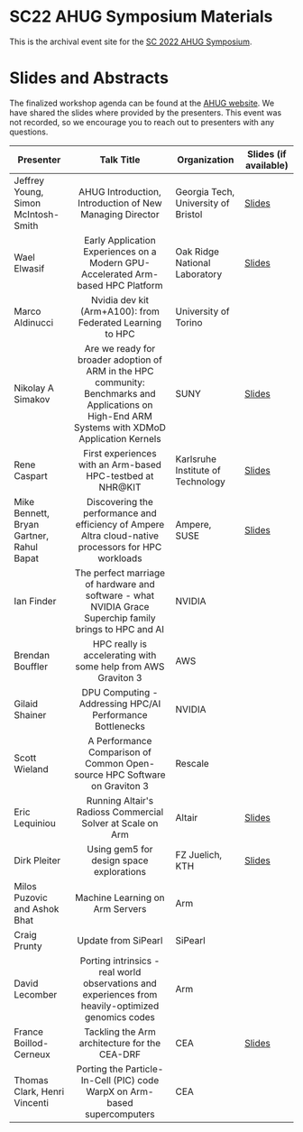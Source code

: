 # SC22 AHUG Symposium Materials
This is the archival event site for the [SC 2022 AHUG Symposium](https://a-hug.org/events/sc-2022-ahug-event/). 

# Slides and Abstracts
The finalized workshop agenda can be found at the [AHUG website](https://a-hug.org/events/sc-2022-ahug-event/). We have shared the slides where provided by the presenters. This event was not recorded, so we encourage you to reach out to presenters with any questions.

| Presenter | Talk Title | Organization | Slides (if available) |
| ---------------------------------- | :------------: | ---------- | --------------------------------|
| Jeffrey Young, Simon McIntosh-Smith | AHUG Introduction, Introduction of New Managing Director |	Georgia Tech, University of Bristol | [Slides](https://github.com/arm-hpc-user-group/sc22-ahug-symposium/blob/25292a858df2c994708c02b4d5d4171598638c76/presentations/01-jyoung-smcintoshsmith-ahug-intro.pdf)|
| Wael Elwasif | Early Application Experiences on a Modern GPU-Accelerated Arm-based HPC Platform | Oak Ridge National Laboratory | [Slides](https://github.com/arm-hpc-user-group/sc22-ahug-symposium/blob/25292a858df2c994708c02b4d5d4171598638c76/presentations/02-wael-elwasif-application-experiences-arm-nvidia-devkit-ahug-sc2022.pdf) |
| Marco Aldinucci              | Nvidia  dev kit (Arm+A100): from Federated Learning to HPC   | University  of Torino       |                       |
| Nikolay A Simakov            | Are  we ready for broader adoption of ARM in the HPC community: Benchmarks  and Applications on High-End ARM Systems with XDMoD Application Kernels| SUNY                               |  [Slides](https://github.com/arm-hpc-user-group/sc22-ahug-symposium/blob/53f01146b13504a99eb24db5e673ad85ead7b388/presentations/04-simakov-benchmarks-xdmod-kernels-ahug-sc22.pdf)                     |
| Rene  Caspart                | First  experiences with an Arm-based HPC-testbed at NHR@KIT  | Karlsruhe  Institute of Technology |  [Slides](https://github.com/arm-hpc-user-group/sc22-ahug-symposium/blob/53f01146b13504a99eb24db5e673ad85ead7b388/presentations/05-caspart-first-experiences-ahug-sc22.pdf)                     |
| Mike  Bennett, Bryan Gartner, Rahul Bapat | Discovering  the performance and efficiency of Ampere Altra cloud-native processors for  HPC workloads | Ampere, SUSE   | [Slides](https://github.com/arm-hpc-user-group/sc22-ahug-symposium/blob/53f01146b13504a99eb24db5e673ad85ead7b388/presentations/06-mbennett-ampere-perf-ahug-sc22.pdf)    |
| Ian  Finder                  | The  perfect marriage of hardware and software - what NVIDIA Grace Superchip  family brings to HPC and AI | NVIDIA |          |
| Brendan  Bouffler            | HPC  really is accelerating with  some help from AWS Graviton 3 | AWS                                |                       |
| Gilaid Shainer               | DPU  Computing - Addressing HPC/AI Performance Bottlenecks   | NVIDIA                             |                       |
| Scott Wieland                | A  Performance Comparison of Common Open-source HPC Software on Graviton 3 | Rescale                            |         |
| Eric Lequiniou               | Running  Altair's Radioss Commercial Solver at Scale on Arm  | Altair                             |   [Slides](https://github.com/arm-hpc-user-group/sc22-ahug-symposium/blob/53f01146b13504a99eb24db5e673ad85ead7b388/presentations/11-elequiniou-altair-arm-ahug-sc22.pdf)                    |
| Dirk Pleiter                 | Using  gem5 for design space explorations                    | FZ  Juelich, KTH                   |  [Slides](https://github.com/arm-hpc-user-group/sc22-ahug-symposium/blob/badaf347f03c99462d8c839e87b427907aeb67b7/presentations/12-dpleiter-gem5-design-ahug-sc22.pdf)                     |
| Milos Puzovic and Ashok Bhat | Machine  Learning on Arm Servers                             | Arm                                |                       |
| Craig Prunty                 | Update  from SiPearl                                         | SiPearl                            |                       |
| David Lecomber               | Porting  intrinsics - real world observations and experiences from heavily-optimized  genomics codes | Arm |              |
| France Boillod-Cerneux       | Tackling  the Arm architecture for the CEA-DRF               | CEA                                |    [Slides](https://github.com/arm-hpc-user-group/sc22-ahug-symposium/blob/53f01146b13504a99eb24db5e673ad85ead7b388/presentations/16-france-boillod-cerneux-arm-arch-ceadrf-ahug-sc22.pdf)                   |
| Thomas Clark, Henri Vincenti | Porting  the Particle-In-Cell (PIC) code WarpX on Arm-based supercomputers | CEA                  |                       |
